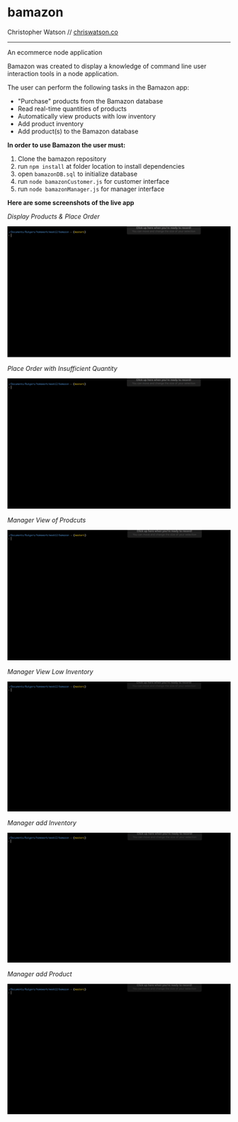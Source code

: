 # bamazon

Christopher Watson // 
[chriswatson.co](http://www.chriswatson.co)

---

An ecommerce node application

Bamazon was created to display a knowledge of command line user interaction tools in a node application.  

The user can perform the following tasks in the Bamazon app:

 * "Purchase" products from the Bamazon database
 * Read real-time quantities of products
 * Automatically view products with low inventory
 * Add product inventory
 * Add product(s) to the Bamazon database

**In order to use Bamazon the user must:**

1. Clone the bamazon repository
1. run `npm install` at folder location to install dependencies
1. open `bamazonDB.sql` to initialize database
1. run `node bamazonCustomer.js` for customer interface
1. run `node bamazonManager.js` for manager interface

**Here are some screenshots of the live app**

_Display Products & Place Order_

![Display Products and Place Order](https://github.com/christopher-watson/bamazon/blob/master/gifs/bamCust-placeOrder.gif?raw=true)


_Place Order with Insufficient Quantity_

![Place Order with Insufficient Quantity](http://github.com/christopher-watson/bamazon/blob/master/gifs/bamCust-InsufQuan.gif?raw=true)


_Manager View of Prodcuts_

![Manager View of Products](https://github.com/christopher-watson/bamazon/blob/master/gifs/bamMan-viewProd.gif?raw=true)


_Manager View Low Inventory_

![Manager View Low Inventory](https://github.com/christopher-watson/bamazon/blob/master/gifs/bamMan-lowInventory.gif?raw=true)


_Manager add Inventory_

![Manager Add Inventory](https://github.com/christopher-watson/bamazon/blob/master/gifs/bamMan-addInventory.gif?raw=true)


_Manager add Product_

![Manager Add Product](https://github.com/christopher-watson/bamazon/blob/master/gifs/bamMan-addProd.gif?raw=true)